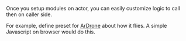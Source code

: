 Once you setup modules on actor, you can easily customize logic to call then on caller side.

For example, define preset for [ArDrone][ardrone_url] about how it flies. A simple Javascript on browser would do this. 
  
[ardrone_url]: http://www.parrot.com/usa/products/ardrone-2/
